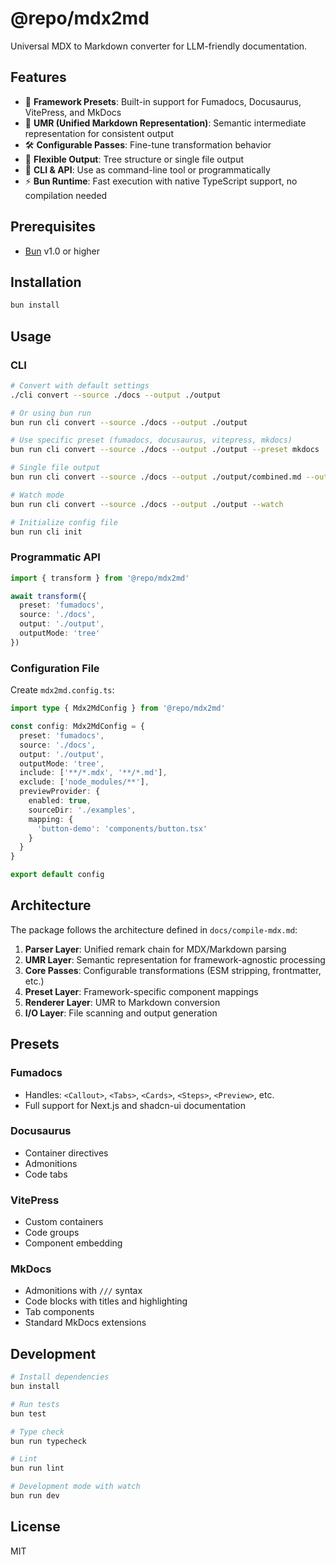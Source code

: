 # @repo/mdx2md

Universal MDX to Markdown converter for LLM-friendly documentation.

## Features

- 🎯 **Framework Presets**: Built-in support for Fumadocs, Docusaurus, VitePress, and MkDocs
- 🔄 **UMR (Unified Markdown Representation)**: Semantic intermediate representation for consistent output
- 🛠️ **Configurable Passes**: Fine-tune transformation behavior
- 📁 **Flexible Output**: Tree structure or single file output
- 🚀 **CLI & API**: Use as command-line tool or programmatically
- ⚡ **Bun Runtime**: Fast execution with native TypeScript support, no compilation needed

## Prerequisites

- [Bun](https://bun.sh) v1.0 or higher

## Installation

```bash
bun install
```

## Usage

### CLI

```bash
# Convert with default settings
./cli convert --source ./docs --output ./output

# Or using bun run
bun run cli convert --source ./docs --output ./output

# Use specific preset (fumadocs, docusaurus, vitepress, mkdocs)
bun run cli convert --source ./docs --output ./output --preset mkdocs

# Single file output
bun run cli convert --source ./docs --output ./output/combined.md --output-mode single

# Watch mode
bun run cli convert --source ./docs --output ./output --watch

# Initialize config file
bun run cli init
```

### Programmatic API

```typescript
import { transform } from '@repo/mdx2md'

await transform({
  preset: 'fumadocs',
  source: './docs',
  output: './output',
  outputMode: 'tree'
})
```

### Configuration File

Create `mdx2md.config.ts`:

```typescript
import type { Mdx2MdConfig } from '@repo/mdx2md'

const config: Mdx2MdConfig = {
  preset: 'fumadocs',
  source: './docs',
  output: './output',
  outputMode: 'tree',
  include: ['**/*.mdx', '**/*.md'],
  exclude: ['node_modules/**'],
  previewProvider: {
    enabled: true,
    sourceDir: './examples',
    mapping: {
      'button-demo': 'components/button.tsx'
    }
  }
}

export default config
```

## Architecture

The package follows the architecture defined in `docs/compile-mdx.md`:

1. **Parser Layer**: Unified remark chain for MDX/Markdown parsing
2. **UMR Layer**: Semantic representation for framework-agnostic processing
3. **Core Passes**: Configurable transformations (ESM stripping, frontmatter, etc.)
4. **Preset Layer**: Framework-specific component mappings
5. **Renderer Layer**: UMR to Markdown conversion
6. **I/O Layer**: File scanning and output generation

## Presets

### Fumadocs
- Handles: `<Callout>`, `<Tabs>`, `<Cards>`, `<Steps>`, `<Preview>`, etc.
- Full support for Next.js and shadcn-ui documentation

### Docusaurus
- Container directives
- Admonitions
- Code tabs

### VitePress
- Custom containers
- Code groups
- Component embedding

### MkDocs
- Admonitions with `///` syntax
- Code blocks with titles and highlighting
- Tab components
- Standard MkDocs extensions

## Development

```bash
# Install dependencies
bun install

# Run tests
bun test

# Type check
bun run typecheck

# Lint
bun run lint

# Development mode with watch
bun run dev
```

## License

MIT